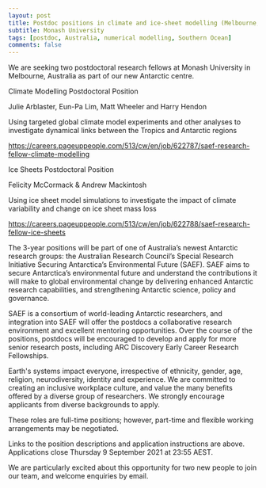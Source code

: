 ```yaml
---
layout: post
title: Postdoc positions in climate and ice-sheet modelling (Melbourne, Australia)
subtitle: Monash University
tags: [postdoc, Australia, numerical modelling, Southern Ocean]
comments: false
---
```


We are seeking two postdoctoral research fellows at Monash University in Melbourne, Australia as part of our new Antarctic centre.

 

Climate Modelling Postdoctoral Position

Julie Arblaster, Eun-Pa Lim, Matt Wheeler and Harry Hendon

Using targeted global climate model experiments and other analyses to investigate dynamical links between the Tropics and Antarctic regions

https://careers.pageuppeople.com/513/cw/en/job/622787/saef-research-fellow-climate-modelling

 

Ice Sheets Postdoctoral Position

Felicity McCormack & Andrew Mackintosh

Using ice sheet model simulations to investigate the impact of climate variability and change on ice sheet mass loss

https://careers.pageuppeople.com/513/cw/en/job/622788/saef-research-fellow-ice-sheets


The 3-year positions will be part of one of Australia’s newest Antarctic research groups: the Australian Research Council’s Special Research Initiative Securing Antarctica’s Environmental Future (SAEF). SAEF aims to secure Antarctica’s environmental future and understand the contributions it will make to global environmental change by delivering enhanced Antarctic research capabilities, and strengthening Antarctic science, policy and governance.

 

SAEF is a consortium of world-leading Antarctic researchers, and integration into SAEF will offer the postdocs a collaborative research environment and excellent mentoring opportunities. Over the course of the positions, postdocs will be encouraged to develop and apply for more senior research posts, including ARC Discovery Early Career Research Fellowships.


Earth's systems impact everyone, irrespective of ethnicity, gender, age, religion, neurodiversity, identity and experience. We are committed to creating an inclusive workplace culture, and value the many benefits offered by a diverse group of researchers. We strongly encourage applicants from diverse backgrounds to apply.

 

These roles are full-time positions; however, part-time and flexible working arrangements may be negotiated.

 

Links to the position descriptions and application instructions are above. Applications close Thursday 9 September 2021 at 23:55 AEST. 

 

We are particularly excited about this opportunity for two new people to join our team, and welcome enquiries by email.
